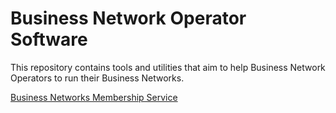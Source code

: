 Business Network Operator Software
==================================

This repository contains tools and utilities that aim to help Business Network Operators to run their Business Networks.

[Business Networks Membership Service](./memberships-management/README.md)
